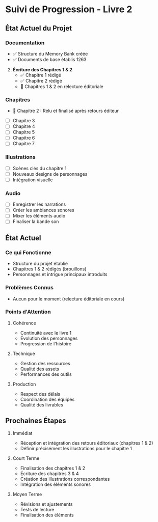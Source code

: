 # Suivi de Progression - Livre 2

## État Actuel du Projet

### Documentation
- ✅ Structure du Memory Bank créée
- ✅ Documents de base établis
1263
2. **Écriture des Chapitres 1 & 2**
    - ✅ Chapitre 1 rédigé
    - ✅ Chapitre 2 rédigé
    - 📝 Chapitres 1 & 2 en relecture éditoriale

### Chapitres
- 📝 Chapitre 2 : Relu et finalisé après retours éditeur
- [ ] Chapitre 3 
- [ ] Chapitre 4
- [ ] Chapitre 5
- [ ] Chapitre 6
- [ ] Chapitre 7

### Illustrations
- [ ] Scènes clés du chapitre 1
- [ ] Nouveaux designs de personnages
- [ ] Intégration visuelle

### Audio
- [ ] Enregistrer les narrations
- [ ] Créer les ambiances sonores
- [ ] Mixer les éléments audio
- [ ] Finaliser la bande son

## État Actuel

### Ce qui Fonctionne
- Structure du projet établie
- Chapitres 1 & 2 rédigés (brouillons)
- Personnages et intrigue principaux introduits

### Problèmes Connus
- Aucun pour le moment (relecture éditoriale en cours)

### Points d'Attention
1. Cohérence
    - Continuité avec le livre 1
    - Évolution des personnages
    - Progression de l'histoire

2. Technique
    - Gestion des ressources
    - Qualité des assets
    - Performances des outils

3. Production
    - Respect des délais
    - Coordination des équipes
    - Qualité des livrables

## Prochaines Étapes
1. Immédiat
    - Réception et intégration des retours éditoriaux (chapitres 1 & 2)
    - Définir précisément les illustrations pour le chapitre 1

2. Court Terme
    - Finalisation des chapitres 1 & 2
    - Écriture des chapitres 3 & 4
    - Création des illustrations correspondantes
    - Intégration des éléments sonores

3. Moyen Terme
    - Révisions et ajustements
    - Tests de lecture
    - Finalisation des éléments